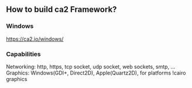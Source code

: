 ## How to build ca2 Framework?

### Windows

https://ca2.io/windows/


### Capabilities

Networking: http, https, tcp socket, udp socket, web sockets, smtp, ...
Graphics: Windows(GDI+, Direct2D), Apple(Quartz2D), for platforms !cairo graphics

